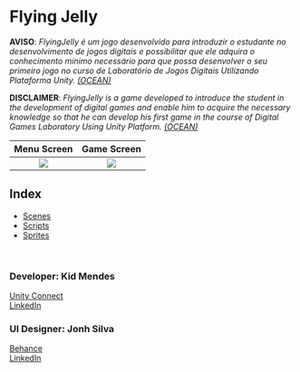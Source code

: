 
# Flying Jelly
 
**AVISO**: *FlyingJelly é um jogo desenvolvido para introduzir o estudante no desenvolvimento de jogos digitais e possibilitar que ele adquira o conhecimento mínimo necessário para que possa desenvolver o seu primeiro jogo no curso de Laboratório de Jogos Digitais Utilizando Plataforma Unity. [(OCEAN)](http://www.oceanbrasil.com)*
 
**DISCLAIMER**: *FlyingJelly is a game developed to introduce the student in the development of digital games and enable him to acquire the necessary knowledge so that he can develop his first game in the course of Digital Games Laboratory Using Unity Platform. [(OCEAN)](http://www.oceanbrasil.com)*
       
Menu Screen             |  Game Screen
:-------------------------:|:-------------------------:
![](https://user-images.githubusercontent.com/18224116/44406304-48e4da80-a529-11e8-84fb-9baa4a51364c.PNG)  |  ![](https://user-images.githubusercontent.com/18224116/44406271-2fdc2980-a529-11e8-9559-d5d6f1c1e2e3.PNG)

## Index
* [Scenes](https://github.com/kidkmon/FlyingJelly-Ocean/tree/master/Assets/Scenes)
* [Scripts](https://github.com/kidkmon/FlyingJelly-Ocean/tree/master/Assets/Scripts)
* [Sprites](https://github.com/kidkmon/FlyingJelly-Ocean/tree/master/Assets/Sprites)
   
<br/>
<div>
  <h3>Developer: Kid Mendes</h3>
  <a href="https://connect.unity.com/u/kid-mendes">Unity Connect</a><br/>
  <a href="https://www.linkedin.com/in/kidmendes/">LinkedIn</a>  
</div>
<div>
    <h3>UI Designer: Jonh Silva</h3>
    <a href="https://www.behance.net/JohnMaycon">Behance</a><br/>
    <a href="https://www.linkedin.com/in/jonhsilva/">LinkedIn</a>  
</div>
